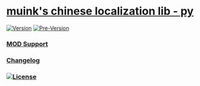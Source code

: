 [muink's chinese localization lib - py](https://github.com/muink/muis-cn-lpk-py)
================================
[![Version](https://img.shields.io/github/release/muink/muis-cn-lpk-py.svg?label=Version)](https://github.com/muink/muis-cn-lpk-py/releases/latest)
[![Pre-Version](https://img.shields.io/github/tag/muink/muis-cn-lpk-py.svg?label=Pre-Version&colorB=f27c4a)](https://github.com/muink/muis-cn-lpk-py/releases)

### [MOD Support](./Modlist.txt)

### [Changelog](./changelog.txt)

### [![License](https://img.shields.io/github/license/muink/muis-cn-lpk-py.svg?colorB=ff69b4)](./LICENSE)
